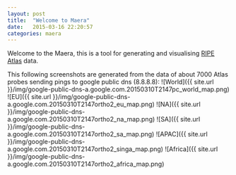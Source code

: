 ```yaml
---
layout: post
title:  "Welcome to Maera"
date:   2015-03-16 22:20:57
categories: maera
---
```

Welcome to the Maera, this is a tool for generating and visualising [RIPE Atlas](https://atlas.ripe.net) data.

This following screenshots are generated from the data of about 7000 Atlas probes sending pings to google public dns (8.8.8.8):
![World]({{ site.url }}/img/google-public-dns-a.google.com.20150310T2147pc_world_map.png)
![EU]({{ site.url }}/img/google-public-dns-a.google.com.20150310T2147ortho2_eu_map.png)
![NA]({{ site.url }}/img/google-public-dns-a.google.com.20150310T2147ortho2_na_map.png)
![SA]({{ site.url }}/img/google-public-dns-a.google.com.20150310T2147ortho2_sa_map.png)
![APAC]({{ site.url }}/img/google-public-dns-a.google.com.20150310T2147ortho2_singa_map.png)
![Africa]({{ site.url }}/img/google-public-dns-a.google.com.20150310T2147ortho2_africa_map.png)
